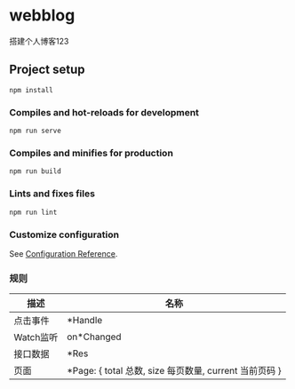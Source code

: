 # webblog
搭建个人博客123

## Project setup
```
npm install
```

### Compiles and hot-reloads for development
```
npm run serve
```

### Compiles and minifies for production
```
npm run build
```

### Lints and fixes files
```
npm run lint
```

### Customize configuration
See [Configuration Reference](https://cli.vuejs.org/config/).

### 规则

描述|名称
--|--
点击事件|*Handle
Watch监听|on*Changed
接口数据|*Res
页面|*Page: { total 总数, size 每页数量, current 当前页码 }
